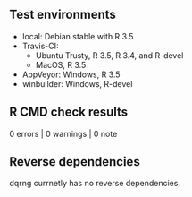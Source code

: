 ## Test environments
* local:  Debian stable with R 3.5
* Travis-CI:
    * Ubuntu Trusty, R 3.5, R 3.4, and R-devel
    * MacOS, R 3.5
* AppVeyor: Windows, R 3.5
* winbuilder: Windows, R-devel

## R CMD check results

0 errors | 0 warnings | 0 note

## Reverse dependencies

dqrng currnetly has no reverse dependencies.
